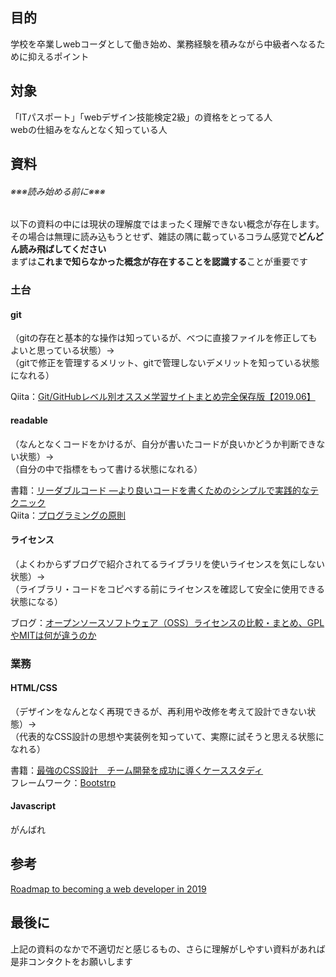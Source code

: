 ## 目的
学校を卒業しwebコーダとして働き始め、業務経験を積みながら中級者へなるために抑えるポイント
## 対象
「ITパスポート」「webデザイン技能検定2級」の資格をとってる人<br>
webの仕組みをなんとなく知っている人
## 資料
###### ※※※読み始める前に※※※
以下の資料の中には現状の理解度ではまったく理解できない概念が存在します。<br>
その場合は無理に読み込もうとせず、雑誌の隅に載っているコラム感覚で**どんどん読み飛ばしてください**<br>
まずは**これまで知らなかった概念が存在することを認識する**ことが重要です
### 土台
#### git
（gitの存在と基本的な操作は知っているが、べつに直接ファイルを修正してもよいと思っている状態）→<br>
（gitで修正を管理するメリット、gitで管理しないデメリットを知っている状態になれる）<br>

Qiita：[Git/GitHubレベル別オススメ学習サイトまとめ完全保存版【2019.06】](https://qiita.com/thinkalot/items/b3c2e9060f46f5d4ea46)
#### readable
（なんとなくコードをかけるが、自分が書いたコードが良いかどうか判断できない状態）→<br>
（自分の中で指標をもって書ける状態になれる）<br>

書籍：[リーダブルコード ―より良いコードを書くためのシンプルで実践的なテクニック](https://www.amazon.co.jp/dp/4873115655/ref=cm_sw_r_tw_dp_U_x_pFpTDbXBQY6FP)<br>
Qiita：[プログラミングの原則](https://qiita.com/ryotanatsume/items/018cae5c5be8faba367a)
#### ライセンス
（よくわからずブログで紹介されてるライブラリを使いライセンスを気にしない状態）→<br>
（ライブラリ・コードをコピペする前にライセンスを確認して安全に使用できる状態になる）<br>

ブログ：[オープンソースソフトウェア（OSS）ライセンスの比較・まとめ、GPLやMITは何が違うのか](https://www.sbbit.jp/article/cont1/34811)
### 業務
#### HTML/CSS
（デザインをなんとなく再現できるが、再利用や改修を考えて設計できない状態）→<br>
（代表的なCSS設計の思想や実装例を知っていて、実際に試そうと思える状態になれる）

書籍：[最強のCSS設計　チーム開発を成功に導くケーススタディ](https://www.amazon.co.jp/dp/B01MZDTPSS/ref=cm_sw_r_tw_dp_U_x_.XpTDb3AFBWN8)<br>
フレームワーク：[Bootstrp](https://getbootstrap.com/)
#### Javascript
がんばれ
## 参考
[Roadmap to becoming a web developer in 2019](https://github.com/kamranahmedse/developer-roadmap)
## 最後に
上記の資料のなかで不適切だと感じるもの、さらに理解がしやすい資料があれば是非コンタクトをお願いします
